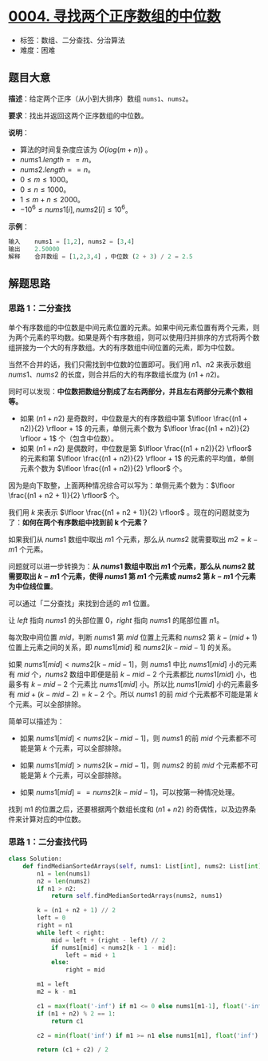 # [0004. 寻找两个正序数组的中位数](https://leetcode.cn/problems/median-of-two-sorted-arrays/)

- 标签：数组、二分查找、分治算法
- 难度：困难

## 题目大意

**描述**：给定两个正序（从小到大排序）数组 `nums1`、`nums2`。

**要求**：找出并返回这两个正序数组的中位数。

**说明**：

- 算法的时间复杂度应该为 $O(log (m+n))$ 。
- $nums1.length == m$。
- $nums2.length == n$。
- $0 \le m \le 1000$。
- $0 \le n \le 1000$。
- $1 \le m + n \le 2000$。
- $-10^6 \le nums1[i], nums2[i] \le 10^6$。

**示例**：

```Python
输入    nums1 = [1,2], nums2 = [3,4]
输出    2.50000
解释    合并数组 = [1,2,3,4] ，中位数 (2 + 3) / 2 = 2.5
```

## 解题思路

### 思路 1：二分查找

单个有序数组的中位数是中间元素位置的元素。如果中间元素位置有两个元素，则为两个元素的平均数。如果是两个有序数组，则可以使用归并排序的方式将两个数组拼接为一个大的有序数组。大的有序数组中间位置的元素，即为中位数。

当然不合并的话，我们只需找到中位数的位置即可。我们用 $n1$、$n2$ 来表示数组 $nums1$、$nums2$ 的长度，则合并后的大的有序数组长度为 $(n1 + n2)$。

同时可以发现：**中位数把数组分割成了左右两部分，并且左右两部分元素个数相等。**

- 如果 $(n1 + n2)$ 是奇数时，中位数是大的有序数组中第 $\lfloor \frac{(n1 + n2)}{2} \rfloor + 1$  的元素，单侧元素个数为 $\lfloor \frac{(n1 + n2)}{2} \rfloor + 1$ 个（包含中位数）。
- 如果 $(n1 + n2)$ 是偶数时，中位数是第 $\lfloor \frac{(n1 + n2)}{2} \rfloor$ 的元素和第 $\lfloor \frac{(n1 + n2)}{2} \rfloor + 1$ 的元素的平均值，单侧元素个数为 $\lfloor \frac{(n1 + n2)}{2} \rfloor$ 个。

因为是向下取整，上面两种情况综合可以写为：单侧元素个数为：$\lfloor \frac{(n1 + n2 + 1)}{2} \rfloor$ 个。

我们用 $k$ 来表示 $\lfloor \frac{(n1 + n2 + 1)}{2} \rfloor$ 。现在的问题就变为了：**如何在两个有序数组中找到前 k 个元素？**

如果我们从 $nums1$ 数组中取出 $m1$ 个元素，那么从 $nums2$ 就需要取出 $m2  = k - m1$ 个元素。

问题就可以进一步转换为：**从 $nums1$ 数组中取出 $m1$ 个元素，那么从 $nums2$ 就需要取出 $k - m1$ 个元素，使得 $nums1$ 第 $m1$ 个元素或 $nums2$ 第 $k - m1$ 个元素为中位线位置**。

可以通过「二分查找」来找到合适的 $m1$ 位置。

让 $left$ 指向 $nums1$ 的头部位置 $0$，$right$ 指向 $nums1$ 的尾部位置 $n1$。

每次取中间位置 $mid$，判断 $nums1$ 第 $mid$ 位置上元素和 $nums2$ 第 $k - (mid+1)$ 位置上元素之间的关系，即 $nums1[mid]$ 和 $nums2[k- mid - 1]$ 的关系。

如果 $nums1[mid] < nums2[k- mid - 1]$，则 $nums1$ 中比 $nums1[mid]$ 小的元素有 $mid$ 个，$nums2$ 数组中即便是前 $k- mid - 2$ 个元素都比 $nums1[mid]$ 小，也最多有 $k- mid - 2$  个元素比 $nums1[mid]$ 小。所以比 $nums1[mid]$ 小的元素最多有 $mid + (k - mid - 2) = k - 2$ 个。所以 $nums1$ 的前 $mid$ 个元素都不可能是第 $k$ 个元素。可以全部排除。

简单可以描述为：

- 如果 $nums1[mid] < nums2[k- mid - 1]$，则 $nums1$ 的前 $mid$ 个元素都不可能是第 $k$ 个元素，可以全部排除。

- 如果 $nums1[mid] > nums2[k- mid - 1]$，则 $nums2$ 的前 $mid$ 个元素都不可能是第 $k$ 个元素，可以全部排除。
- 如果 $nums1[mid] == nums2[k- mid - 1]$，可以按第一种情况处理。

找到 m1 的位置之后，还要根据两个数组长度和 $(n1 + n2)$ 的奇偶性，以及边界条件来计算对应的中位数。

### 思路 1：二分查找代码

```Python
class Solution:
    def findMedianSortedArrays(self, nums1: List[int], nums2: List[int]) -> float:
        n1 = len(nums1)
        n2 = len(nums2)
        if n1 > n2:
            return self.findMedianSortedArrays(nums2, nums1)

        k = (n1 + n2 + 1) // 2
        left = 0
        right = n1
        while left < right:
            mid = left + (right - left) // 2
            if nums1[mid] < nums2[k - 1 - mid]:
                left = mid + 1
            else:
                right = mid

        m1 = left
        m2 = k - m1

        c1 = max(float('-inf') if m1 <= 0 else nums1[m1-1], float('-inf') if m2 <= 0 else nums2[m2 - 1])
        if (n1 + n2) % 2 == 1:
            return c1

        c2 = min(float('inf') if m1 >= n1 else nums1[m1], float('inf') if m2 >= n2 else nums2[m2])

        return (c1 + c2) / 2
```

